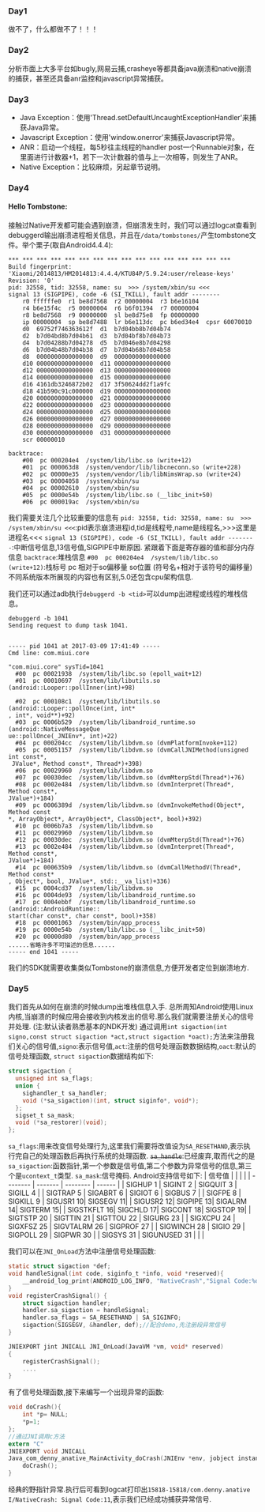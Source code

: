 ### Day1
做不了，什么都做不了！！！
### Day2
分析市面上大多平台如bugly,网易云捕,crasheye等都具备java崩溃和native崩溃的捕获，甚至还具备anr监控和javascript异常捕获。
### Day3
- Java Exception：使用'Thread.setDefaultUncaughtExceptionHandler'来捕获Java异常。
- Javascript Exception：使用'window.onerror'来捕获Javascript异常。
- ANR：启动一个线程，每5秒往主线程的handler post一个Runnable对象，在里面进行计数器+1，若下一次计数器的值与上一次相等，则发生了ANR。
- Native Exception：比较麻烦，另起章节说明。

### Day4
#### Hello Tombstone:
接触过Native开发都可能会遇到崩溃，但崩溃发生时，我们可以通过logcat查看到debuggerd输出崩溃进程相关信息，并且在`/data/tombstones/`产生tombstone文件。举个栗子(取自Android4.4.4):
```
*** *** *** *** *** *** *** *** *** *** *** *** *** *** *** ***
Build fingerprint: 'Xiaomi/2014813/HM2014813:4.4.4/KTU84P/5.9.24:user/release-keys'
Revision: '0'
pid: 32558, tid: 32558, name: su  >>> /system/xbin/su <<<
signal 13 (SIGPIPE), code -6 (SI_TKILL), fault addr --------
    r0 ffffffe0  r1 be8d7568  r2 00000004  r3 b6e16104
    r4 b6e15f4c  r5 00000004  r6 b6f01394  r7 00000004
    r8 be8d7568  r9 00000000  sl be8d75e8  fp 00000000
    ip 00000004  sp be8d7488  lr b6e113dc  pc b6ed34e4  cpsr 60070010
    d0  69752f746363612f  d1  b7d04bb8b7d04b74
    d2  b7d04bd8b7d04b61  d3  b7d04bf8b7d04b73
    d4  b7d04288b7d04278  d5  b7d046e8b7d04298
    d6  b7d04b48b7d04b38  d7  b7d04b68b7d04b58
    d8  0000000000000000  d9  0000000000000000
    d10 0000000000000000  d11 0000000000000000
    d12 0000000000000000  d13 0000000000000000
    d14 0000000000000000  d15 0000000000000000
    d16 4161db3246872b02  d17 3f50624dd2f1a9fc
    d18 41b590c91c000000  d19 0000000000000000
    d20 0000000000000000  d21 0000000000000000
    d22 0000000000000000  d23 0000000000000000
    d24 0000000000000000  d25 0000000000000000
    d26 0000000000000000  d27 0000000000000000
    d28 0000000000000000  d29 0000000000000000
    d30 0000000000000000  d31 0000000000000000
    scr 00000010

backtrace:
    #00  pc 000204e4  /system/lib/libc.so (write+12)
    #01  pc 000063d8  /system/vendor/lib/libcneconn.so (write+228)
    #02  pc 00000e35  /system/vendor/lib/libNimsWrap.so (write+24)
    #03  pc 00004058  /system/xbin/su
    #04  pc 00002610  /system/xbin/su
    #05  pc 0000e54b  /system/lib/libc.so (__libc_init+50)
    #06  pc 000019ac  /system/xbin/su
```
我们需要关注几个比较重要的信息有
`pid: 32558, tid: 32558, name: su  >>> /system/xbin/su <<<`:pid表示崩溃进程id,tid是线程号,name是线程名,>>>这里是进程名<<<
`signal 13 (SIGPIPE), code -6 (SI_TKILL), fault addr --------`:中断信号信息,13信号值,SIGPIPE中断原因.
紧跟着下面是寄存器的值和部分内存信息
`backtrace`:堆栈信息
`#00  pc 000204e4  /system/lib/libc.so (write+12)`:栈标号 pc 相对于so偏移量 so位置 (符号名+相对于该符号的偏移量)
不同系统版本所展现的内容也有区别,5.0还包含cpu架构信息.

我们还可以通过adb执行`debuggerd -b <tid>`可以dump出进程或线程的堆栈信息。
```text
debuggerd -b 1041
Sending request to dump task 1041.


----- pid 1041 at 2017-03-09 17:41:49 -----
Cmd line: com.miui.core

"com.miui.core" sysTid=1041
  #00  pc 00021938  /system/lib/libc.so (epoll_wait+12)
  #01  pc 00010697  /system/lib/libutils.so (android::Looper::pollInner(int)+98)

  #02  pc 000108c1  /system/lib/libutils.so (android::Looper::pollOnce(int, int*
, int*, void**)+92)
  #03  pc 0006b529  /system/lib/libandroid_runtime.so (android::NativeMessageQue
ue::pollOnce(_JNIEnv*, int)+22)
  #04  pc 000204cc  /system/lib/libdvm.so (dvmPlatformInvoke+112)
  #05  pc 00051157  /system/lib/libdvm.so (dvmCallJNIMethod(unsigned int const*,
 JValue*, Method const*, Thread*)+398)
  #06  pc 00029960  /system/lib/libdvm.so
  #07  pc 00030dec  /system/lib/libdvm.so (dvmMterpStd(Thread*)+76)
  #08  pc 0002e484  /system/lib/libdvm.so (dvmInterpret(Thread*, Method const*,
JValue*)+184)
  #09  pc 0006389d  /system/lib/libdvm.so (dvmInvokeMethod(Object*, Method const
*, ArrayObject*, ArrayObject*, ClassObject*, bool)+392)
  #10  pc 0006b7a3  /system/lib/libdvm.so
  #11  pc 00029960  /system/lib/libdvm.so
  #12  pc 00030dec  /system/lib/libdvm.so (dvmMterpStd(Thread*)+76)
  #13  pc 0002e484  /system/lib/libdvm.so (dvmInterpret(Thread*, Method const*,
JValue*)+184)
  #14  pc 000635b9  /system/lib/libdvm.so (dvmCallMethodV(Thread*, Method const*
, Object*, bool, JValue*, std::__va_list)+336)
  #15  pc 0004cd37  /system/lib/libdvm.so
  #16  pc 0004de93  /system/lib/libandroid_runtime.so
  #17  pc 0004ebbf  /system/lib/libandroid_runtime.so (android::AndroidRuntime::
start(char const*, char const*, bool)+358)
  #18  pc 00001063  /system/bin/app_process
  #19  pc 0000e54b  /system/lib/libc.so (__libc_init+50)
  #20  pc 00000d80  /system/bin/app_process
......省略许多不可描述的信息......
----- end 1041 -----
```
我们的SDK就需要收集类似Tombstone的崩溃信息,方便开发者定位到崩溃地方.
### Day5
我们首先从如何在崩溃的时候dump出堆栈信息入手.
总所周知Android使用Linux内核,当崩溃的时候应用会接收到内核发出的信号.那么我们就需要注册关心的信号并处理.
(注:默认读者熟悉基本的NDK开发)
通过调用`int sigaction(int signo,const struct sigaction *act,struct sigaction *oact);`方法来注册我们关心的信号值,`signo`:表示信号值,`act`:注册的信号处理函数数据结构,`oact`:默认的信号处理函数,
`struct sigaction`数据结构如下:
```c
struct sigaction {
  unsigned int sa_flags;
  union {
    sighandler_t sa_handler;
    void (*sa_sigaction)(int, struct siginfo*, void*);
  };
  sigset_t sa_mask;
  void (*sa_restorer)(void);
};
```
`sa_flags`:用来改变信号处理行为,这里我们需要将改值设为`SA_RESETHAND`,表示执行完自己的处理函数后再执行系统的处理函数.
~~`sa_handle`~~:已经废弃,取而代之的是`sa_sigaction`:函数指针,第一个参数是信号值,第二个参数为异常信号的信息,第三个是`ucontext_t`类型.
`sa_mask`:信号掩码.
Android支持信号如下:
| 信号值 |   |   |  |
| -------- | ------- | -------- | ------ |
| SIGHUP 1  | SIGINT 2  | SIGQUIT 3 | SIGILL 4 |
| SIGTRAP 5 | SIGABRT 6 | SIGIOT 6  | SIGBUS 7 |
| SIGFPE 8  | SIGKILL 9 | SIGUSR1 10| SIGSEGV 11|
| SIGUSR2 12| SIGPIPE 13| SIGALRM 14| SIGTERM 15|
| SIGSTKFLT 16| SIGCHLD 17| SIGCONT 18| SIGSTOP 19|
| SIGTSTP 20 | SIGTTIN 21 | SIGTTOU 22 | SIGURG 23 |
| SIGXCPU 24 | SIGXFSZ 25 | SIGVTALRM 26 | SIGPROF 27 |
| SIGWINCH 28 | SIGIO 29 | SIGPOLL 29 | SIGPWR 30 |
| SIGSYS 31 | SIGUNUSED 31 | | |

我们可以在`JNI_OnLoad`方法中注册信号处理函数:
```c
static struct sigaction *def;
void handleSignal(int code, siginfo_t *info, void *reserved){
    __android_log_print(ANDROID_LOG_INFO, "NativeCrash","Signal Code:%d", code);
}
void registerCrashSignal() {
    struct sigaction handler;
    handler.sa_sigaction = handleSignal;
    handler.sa_flags = SA_RESETHAND | SA_SIGINFO;
    sigaction(SIGSEGV, &handler, def);//配合demo,先注册段异常信号
}

JNIEXPORT jint JNICALL JNI_OnLoad(JavaVM *vm, void* reserved)
{
    registerCrashSignal();
    ....
}
```
有了信号处理函数,接下来编写一个出现异常的函数:
```c
void doCrash(){
    int *p= NULL;
    *p=1;
};
//通过JNI调用c方法
extern "C"
JNIEXPORT void JNICALL
Java_com_denny_anative_MainActivity_doCrash(JNIEnv *env, jobject instance) {
    doCrash();
}
```
经典的野指针异常.执行后可看到logcat打印出`15818-15818/com.denny.anative I/NativeCrash: Signal Code:11`,表示我们已经成功捕获异常信号.

